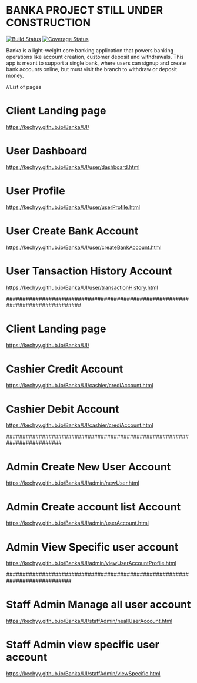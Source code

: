 # BANKA PROJECT  STILL UNDER CONSTRUCTION

[![Build Status](https://travis-ci.org/kechyy/Banka.svg?branch=develop)](https://travis-ci.org/kechyy/Banka) [![Coverage Status](https://coveralls.io/repos/github/kechyy/Banka/badge.svg?branch=develop)](https://coveralls.io/github/kechyy/Banka?branch=develop) 

Banka is a light-weight core banking application that powers banking operations like account creation, customer deposit and withdrawals. This app is meant to support a single bank, where users can signup and create bank accounts online, but must visit the branch to withdraw or deposit money.


//List of pages

# Client Landing page 
https://kechyy.github.io/Banka/UI/

# User Dashboard 
https://kechyy.github.io/Banka/UI/user/dashboard.html

# User Profile  
https://kechyy.github.io/Banka/UI/user/userProfile.html

# User Create Bank Account 
https://kechyy.github.io/Banka/UI/user/createBankAccount.html

# User Tansaction History Account 
https://kechyy.github.io/Banka/UI/user/transactionHistory.html


###############################################################################

# Client Landing page 
https://kechyy.github.io/Banka/UI/


# Cashier Credit Account 
https://kechyy.github.io/Banka/UI/cashier/crediAccount.html

# Cashier Debit Account 
https://kechyy.github.io/Banka/UI/cashier/crediAccount.html

#########################################################################

# Admin Create New User Account 
https://kechyy.github.io/Banka/UI/admin/newUser.html

# Admin Create account list Account 
https://kechyy.github.io/Banka/UI/admin/userAccount.html

# Admin View Specific user account
https://kechyy.github.io/Banka/UI/admin/viewUserAccountProfile.html

############################################################################

# Staff Admin Manage all user account 
https://kechyy.github.io/Banka/UI/staffAdmin/neallUserAccount.html

# Staff Admin view specific user account
https://kechyy.github.io/Banka/UI/staffAdmin/viewSpecific.html


